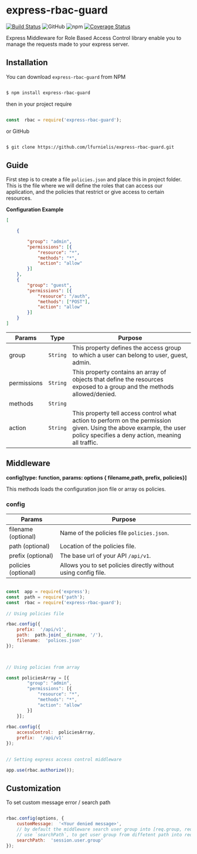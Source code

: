 
# express-rbac-guard
[![Build Status](https://travis-ci.org/lfurnielis/express-rbac-guard.svg?branch=master)](https://travis-ci.org/lfurnielis/express-rbac-guard)
![GitHub](https://img.shields.io/github/license/lfurnielis/express-rbac-guard.svg)
![npm](https://img.shields.io/npm/dm/express-rbac-guard.svg)
[![Coverage Status](https://coveralls.io/repos/github/lfurnielis/express-rbac-guard/badge.svg?branch=master)](https://coveralls.io/github/lfurnielis/http-json-error-handler?branch=master)
  

Express Middleware for Role Based Access Control library enable you to manage the requests made to your express server.

  

## Installation

  

You can download `express-rbac-guard` from NPM

  

```bash

$ npm install express-rbac-guard

```

  

then in your project require
  

```js

const  rbac = require('express-rbac-guard');

```

  

or GitHub

  

```bash

$ git clone https://github.com/lfurnielis/express-rbac-guard.git

```

  

## Guide

  

First step is to create a file `policies.json` and place this in project folder. This is the file where we will define the roles that can access our application, and the policies that restrict or give access to certain resources.

  

**Configuration Example**

  

```json
[

	{

		"group": "admin",
		"permissions": [{
			"resource": "*",
			"methods": "*",
			"action": "allow"
		}]
	},
	{
		"group": "guest",
		"permissions": [{
			"resource": "/auth",
			"methods": ["POST"],
			"action": "allow"
		}]
	}
]
```


| Params      | Type                | Purpose                                                                                                                                                                  |
|-------------|---------------------|--------------------------------------------------------------------------------------------------------------------------------------------------------------------------|
| group       | `String`            | This property defines the access group to which a user can belong to user, guest, admin.                                                                                 |
| permissions | `String`            | This property contains an array of objects that define the resources exposed to a group and the methods allowed/denied.                                                  |
| methods     | `String` || `Array` | This are http methods that a user is allowed or denied from executing. ["POST", "GET", "PUT"]. use glob * if you want to include all http methods.                       |
| action      | `String`            | This property tell access control what action to perform on the permission given. Using the above example, the user policy specifies a deny action, meaning all traffic. |  

## Middleware

  

**config\[type: function, params: options { filename<string>,path<string>, prefix, policies}]**

  

This methods loads the configuration json file or array os policies.

  

### config

  | Params              | Purpose                                                        |
|---------------------|----------------------------------------------------------------|
| filename (optional) | Name of the policies file `policies.json`.                     |
| path (optional)     | Location of the policies file.                                 |
| prefix (optional)   | The base url of your API `/api/v1`.                            |
| policies (optional) | Allows you to set policies directly without using config file. |
  

```js

const  app = require('express');
const  path = require('path');
const  rbac = require('express-rbac-guard');
  
// Using policies file

rbac.config({
	prefix:  '/api/v1',
	path:  path.join(__dirname, '/'),
	filename:  'polices.json'
});

  

// Using policies from array

const policiesArray = [{
		"group": "admin",
		"permissions": [{
			"resource": "*",
			"methods": "*",
			"action": "allow"
		}]
	}]; 
	
rbac.config({
	accessControl:  policiesArray,
	prefix:  '/api/v1'
});

 
// Setting express access control middleware

app.use(rbac.authorize());  

```

  

## Customization

 
To set custom message error / search path

```js

rbac.config(options, {
	customMessage:  '<Your denied message>',
	// by default the middleware search user group into [req.group, req.session.group, req.locals.group, if not match return `guest`]
	// use `searchPath`, to get user group from diffetent path into request
	searchPath:  'session.user.group'
});

```
